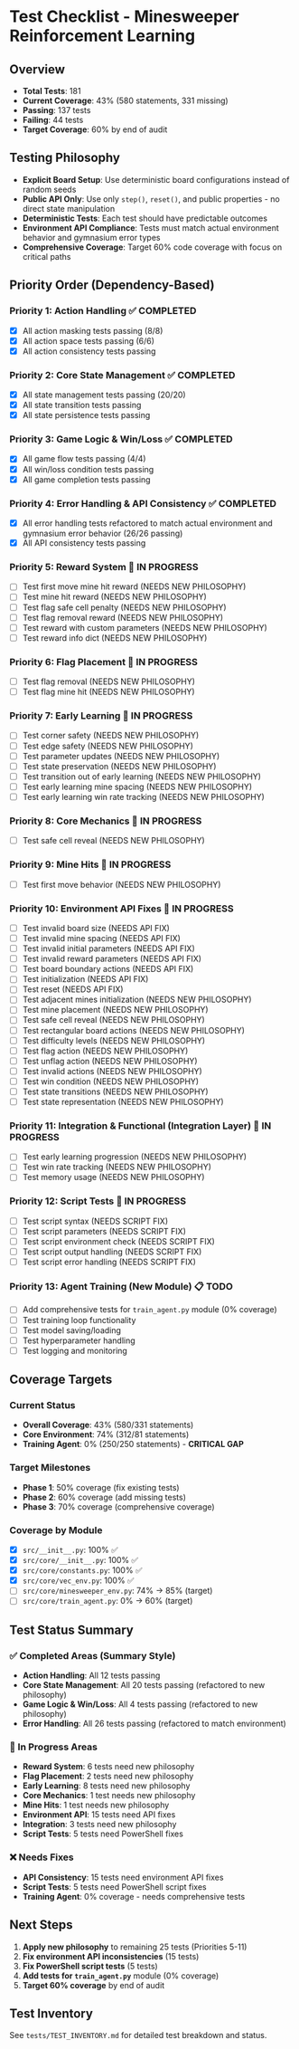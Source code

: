 # Test Checklist - Minesweeper Reinforcement Learning

## Overview
- **Total Tests**: 181
- **Current Coverage**: 43% (580 statements, 331 missing)
- **Passing**: 137 tests
- **Failing**: 44 tests
- **Target Coverage**: 60% by end of audit

## Testing Philosophy
- **Explicit Board Setup**: Use deterministic board configurations instead of random seeds
- **Public API Only**: Use only `step()`, `reset()`, and public properties - no direct state manipulation
- **Deterministic Tests**: Each test should have predictable outcomes
- **Environment API Compliance**: Tests must match actual environment behavior and gymnasium error types
- **Comprehensive Coverage**: Target 60% code coverage with focus on critical paths

## Priority Order (Dependency-Based)

### Priority 1: Action Handling ✅ **COMPLETED**
- [x] All action masking tests passing (8/8)
- [x] All action space tests passing (6/6)
- [x] All action consistency tests passing

### Priority 2: Core State Management ✅ **COMPLETED**
- [x] All state management tests passing (20/20)
- [x] All state transition tests passing
- [x] All state persistence tests passing

### Priority 3: Game Logic & Win/Loss ✅ **COMPLETED**
- [x] All game flow tests passing (4/4)
- [x] All win/loss condition tests passing
- [x] All game completion tests passing

### Priority 4: Error Handling & API Consistency ✅ **COMPLETED**
- [x] All error handling tests refactored to match actual environment and gymnasium error behavior (26/26 passing)
- [x] All API consistency tests passing

### Priority 5: Reward System 🔄 **IN PROGRESS**
- [ ] Test first move mine hit reward (NEEDS NEW PHILOSOPHY)
- [ ] Test mine hit reward (NEEDS NEW PHILOSOPHY)
- [ ] Test flag safe cell penalty (NEEDS NEW PHILOSOPHY)
- [ ] Test flag removal reward (NEEDS NEW PHILOSOPHY)
- [ ] Test reward with custom parameters (NEEDS NEW PHILOSOPHY)
- [ ] Test reward info dict (NEEDS NEW PHILOSOPHY)

### Priority 6: Flag Placement 🔄 **IN PROGRESS**
- [ ] Test flag removal (NEEDS NEW PHILOSOPHY)
- [ ] Test flag mine hit (NEEDS NEW PHILOSOPHY)

### Priority 7: Early Learning 🔄 **IN PROGRESS**
- [ ] Test corner safety (NEEDS NEW PHILOSOPHY)
- [ ] Test edge safety (NEEDS NEW PHILOSOPHY)
- [ ] Test parameter updates (NEEDS NEW PHILOSOPHY)
- [ ] Test state preservation (NEEDS NEW PHILOSOPHY)
- [ ] Test transition out of early learning (NEEDS NEW PHILOSOPHY)
- [ ] Test early learning mine spacing (NEEDS NEW PHILOSOPHY)
- [ ] Test early learning win rate tracking (NEEDS NEW PHILOSOPHY)

### Priority 8: Core Mechanics 🔄 **IN PROGRESS**
- [ ] Test safe cell reveal (NEEDS NEW PHILOSOPHY)

### Priority 9: Mine Hits 🔄 **IN PROGRESS**
- [ ] Test first move behavior (NEEDS NEW PHILOSOPHY)

### Priority 10: Environment API Fixes 🔄 **IN PROGRESS**
- [ ] Test invalid board size (NEEDS API FIX)
- [ ] Test invalid mine spacing (NEEDS API FIX)
- [ ] Test invalid initial parameters (NEEDS API FIX)
- [ ] Test invalid reward parameters (NEEDS API FIX)
- [ ] Test board boundary actions (NEEDS API FIX)
- [ ] Test initialization (NEEDS API FIX)
- [ ] Test reset (NEEDS API FIX)
- [ ] Test adjacent mines initialization (NEEDS NEW PHILOSOPHY)
- [ ] Test mine placement (NEEDS NEW PHILOSOPHY)
- [ ] Test safe cell reveal (NEEDS NEW PHILOSOPHY)
- [ ] Test rectangular board actions (NEEDS NEW PHILOSOPHY)
- [ ] Test difficulty levels (NEEDS NEW PHILOSOPHY)
- [ ] Test flag action (NEEDS NEW PHILOSOPHY)
- [ ] Test unflag action (NEEDS NEW PHILOSOPHY)
- [ ] Test invalid actions (NEEDS NEW PHILOSOPHY)
- [ ] Test win condition (NEEDS NEW PHILOSOPHY)
- [ ] Test state transitions (NEEDS NEW PHILOSOPHY)
- [ ] Test state representation (NEEDS NEW PHILOSOPHY)

### Priority 11: Integration & Functional (Integration Layer) 🔄 **IN PROGRESS**
- [ ] Test early learning progression (NEEDS NEW PHILOSOPHY)
- [ ] Test win rate tracking (NEEDS NEW PHILOSOPHY)
- [ ] Test memory usage (NEEDS NEW PHILOSOPHY)

### Priority 12: Script Tests 🔄 **IN PROGRESS**
- [ ] Test script syntax (NEEDS SCRIPT FIX)
- [ ] Test script parameters (NEEDS SCRIPT FIX)
- [ ] Test script environment check (NEEDS SCRIPT FIX)
- [ ] Test script output handling (NEEDS SCRIPT FIX)
- [ ] Test script error handling (NEEDS SCRIPT FIX)

### Priority 13: Agent Training (New Module) 📋 **TODO**
- [ ] Add comprehensive tests for `train_agent.py` module (0% coverage)
- [ ] Test training loop functionality
- [ ] Test model saving/loading
- [ ] Test hyperparameter handling
- [ ] Test logging and monitoring

## Coverage Targets

### Current Status
- **Overall Coverage**: 43% (580/331 statements)
- **Core Environment**: 74% (312/81 statements)
- **Training Agent**: 0% (250/250 statements) - **CRITICAL GAP**

### Target Milestones
- **Phase 1**: 50% coverage (fix existing tests)
- **Phase 2**: 60% coverage (add missing tests)
- **Phase 3**: 70% coverage (comprehensive coverage)

### Coverage by Module
- [x] `src/__init__.py`: 100% ✅
- [x] `src/core/__init__.py`: 100% ✅
- [x] `src/core/constants.py`: 100% ✅
- [x] `src/core/vec_env.py`: 100% ✅
- [ ] `src/core/minesweeper_env.py`: 74% → 85% (target)
- [ ] `src/core/train_agent.py`: 0% → 60% (target)

## Test Status Summary

### ✅ Completed Areas (Summary Style)
- **Action Handling**: All 12 tests passing
- **Core State Management**: All 20 tests passing (refactored to new philosophy)
- **Game Logic & Win/Loss**: All 4 tests passing (refactored to new philosophy)
- **Error Handling**: All 26 tests passing (refactored to match environment)

### 🔄 In Progress Areas
- **Reward System**: 6 tests need new philosophy
- **Flag Placement**: 2 tests need new philosophy
- **Early Learning**: 8 tests need new philosophy
- **Core Mechanics**: 1 test needs new philosophy
- **Mine Hits**: 1 test needs new philosophy
- **Environment API**: 15 tests need API fixes
- **Integration**: 3 tests need new philosophy
- **Script Tests**: 5 tests need PowerShell fixes

### ❌ Needs Fixes
- **API Consistency**: 15 tests need environment API fixes
- **Script Tests**: 5 tests need PowerShell script fixes
- **Training Agent**: 0% coverage - needs comprehensive tests

## Next Steps
1. **Apply new philosophy** to remaining 25 tests (Priorities 5-11)
2. **Fix environment API inconsistencies** (15 tests)
3. **Fix PowerShell script tests** (5 tests)
4. **Add tests for `train_agent.py`** module (0% coverage)
5. **Target 60% coverage** by end of audit

## Test Inventory
See `tests/TEST_INVENTORY.md` for detailed test breakdown and status. 